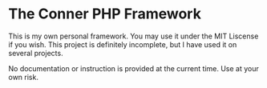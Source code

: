 The Conner PHP Framework
======

This is my own personal framework. You may use it under the MIT Liscense if you wish. This project is definitely incomplete, but I have used it on several projects.

No documentation or instruction is provided at the current time. Use at your own risk.
